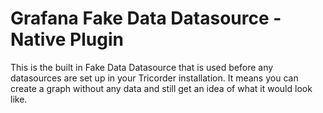 # Grafana Fake Data Datasource - Native Plugin

This is the built in Fake Data Datasource that is used before any datasources are set up in your Tricorder installation. It means you can create a graph without any data and still get an idea of what it would look like.
